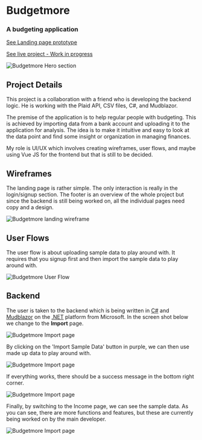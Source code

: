 # Budgetmore

### A budgeting application

[See Landing page prototype](https://budgetmore.netlify.app)

[See live project - Work in progress](https://budgetmore.com/)

![Budgetmore Hero section](/images/work/budgetmore/hero-section.png)


## Project Details

This project is a collaboration with a friend who is developing the backend logic. He is working with the Plaid API, CSV files, C#, and Mudblazor.

The premise of the application is to help regular people with budgeting. This is achieved by importing data from a bank account and uploading it to the application for analysis. The idea is to make it intuitive and easy to look at the data point and find some insight or organization in managing finances.

My role is UI/UX which involves creating wireframes, user flows, and maybe using Vue JS for the frontend but that is still to be decided.

## Wireframes
The landing page is rather simple.  The only interaction is really in the login/signup section.  The footer is an overview of the whole project but since the backend is still being worked on, all the individual pages need copy and a design. 

![Budgetmore landing wireframe](/images/work/budgetmore/budgetmore-wireframe.png)

## User Flows

The user flow is about uploading sample data to play around with.  It requires that you signup first and then import the sample data to play around with. 

![Budgetmore User Flow](/images/work/budgetmore/budgetmore-sampledata-userflow.png)

## Backend
The user is taken to the backend which is being written in [C#](https://en.wikipedia.org/wiki/C_Sharp_(programming_language)) and [Mudblazor](https://mudblazor.com/) on the [.NET](https://dotnet.microsoft.com/en-us/) platform from Microsoft. In the screen shot below we change to the **Import** page.

![Budgetmore Import page](/images/work/budgetmore/import-page.png)

By clicking on the 'Import Sample Data' button in purple, we can then use made up data to play around with.

![Budgetmore Import page](/images/work/budgetmore/sample-data.png)

If everything works, there should be a success message in the bottom right corner.

![Budgetmore Import page](/images/work/budgetmore/success.png)

Finally, by switching to the Income page, we can see the sample data.  As you can see, there are more functions and features, but these are currently being worked on by the main developer.

![Budgetmore Import page](/images/work/budgetmore/income-page.png)



